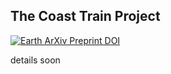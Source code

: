 ## The Coast Train Project

[![Earth ArXiv Preprint
DOI](https://img.shields.io/badge/%F0%9F%8C%8D%F0%9F%8C%8F%F0%9F%8C%8E%20EarthArXiv-doi.org%2F10.31223%2FX5Z06C-%23FF7F2A)](https://doi.org/10.31223/X5Z06C)

details soon
